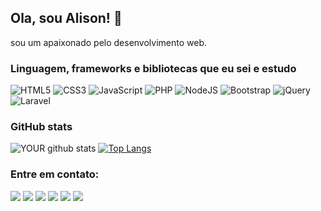 ## Ola, sou Alison! 👋
sou um apaixonado pelo desenvolvimento web.

### Linguagem, frameworks e bibliotecas que eu sei e estudo

![HTML5](https://img.shields.io/badge/html5-%23E34F26.svg?style=for-the-badge&logo=html5&logoColor=white)
![CSS3](https://img.shields.io/badge/css3-%231572B6.svg?style=for-the-badge&logo=css3&logoColor=white)
![JavaScript](https://img.shields.io/badge/javascript-%23323330.svg?style=for-the-badge&logo=javascript&logoColor=%23F7DF1E)
![PHP](https://img.shields.io/badge/php-%23777BB4.svg?style=for-the-badge&logo=php&logoColor=white)
![NodeJS](https://img.shields.io/badge/node.js-%2343853D.svg?style=for-the-badge&logo=node.js&logoColor=white)
![Bootstrap](https://img.shields.io/badge/bootstrap-%23563D7C.svg?style=for-the-badge&logo=bootstrap&logoColor=white)
![jQuery](https://img.shields.io/badge/jquery-%230769AD.svg?style=for-the-badge&logo=jquery&logoColor=white)
![Laravel](https://img.shields.io/badge/laravel-%23FF2D20.svg?style=for-the-badge&logo=laravel&logoColor=white)

### GitHub stats
![YOUR github stats](https://github-readme-stats.vercel.app/api?username=Alison561&show_icons=true&theme=dracula)
[![Top Langs](https://github-readme-stats.vercel.app/api/top-langs/?username=Alison561&layout=compact&theme=dracula)](https://github.com/anuraghazra/github-readme-stats)


### Entre em contato:
[<img src="https://img.shields.io/badge/linkedin-%230077B5.svg?&style=for-the-badge&logo=linkedin&logoColor=white" />](https://www.linkedin.com/in/alison-souza-59176b180/)
[<img src="https://img.shields.io/badge/Behance-1769ff?style=for-the-badge&logo=behance&logoColor=white" />](https://www.behance.net/alisonsouza1/)
[<img src="https://img.shields.io/badge/Gmail-D14836?style=for-the-badge&logo=gmail&logoColor=white" />](https://mail.google.com/mail/santosalison561@gmail.com)
[<img src="https://img.shields.io/badge/WhatsApp-25D366?style=for-the-badge&logo=whatsapp&logoColor=white" />](https://api.whatsapp.com/send?l=pt-BR&phone=557199362255&text=ol%C3%A1%2C%20Alison)
[<img src="https://img.shields.io/badge/Telegram-2CA5E0?style=for-the-badge&logo=telegram&logoColor=white" />](https://t.me/Alison561)
[<img src="https://img.shields.io/badge/<handle>-%23E4405F.svg?style=for-the-badge&logo=Instagram&logoColor=white" />](https://www.instagram.com/eu.aliison/)

